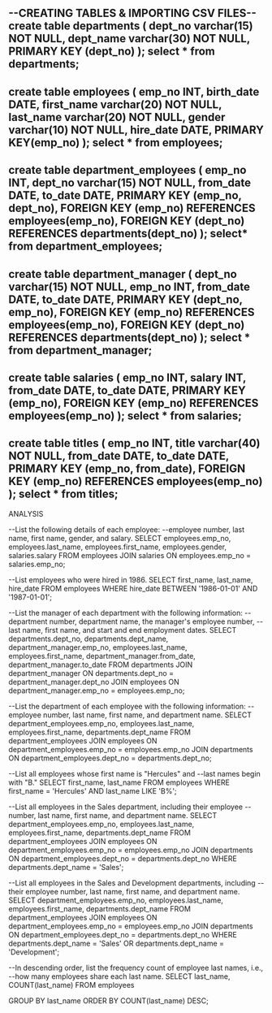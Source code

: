 --CREATING TABLES & IMPORTING CSV FILES--
create table departments (
	dept_no varchar(15) NOT NULL,
	dept_name varchar(30) NOT NULL,
	PRIMARY KEY (dept_no)
	);
select * 
from departments;
-------------------------------------------------------------------------------
create table employees ( 
	emp_no INT, 
	birth_date DATE, 
	first_name varchar(20) NOT NULL,
	last_name varchar(20) NOT NULL,
	gender varchar(10) NOT NULL,
	hire_date DATE,
	PRIMARY KEY(emp_no)
	);
select * 
from employees;
-------------------------------------------------------------------------------
create table department_employees (	
	emp_no INT, 
	dept_no varchar(15) NOT NULL,
	from_date DATE,
	to_date DATE,
	PRIMARY KEY (emp_no, dept_no),
  	FOREIGN KEY (emp_no) REFERENCES employees(emp_no),
  	FOREIGN KEY (dept_no) REFERENCES departments(dept_no)
	);
select*
from department_employees;
-------------------------------------------------------------------------------
create table department_manager ( 
	dept_no varchar(15) NOT NULL,
	emp_no INT, 
	from_date DATE,
	to_date DATE,
	PRIMARY KEY (dept_no, emp_no),
  	FOREIGN KEY (emp_no) REFERENCES employees(emp_no),
  	FOREIGN KEY (dept_no) REFERENCES departments(dept_no)
	);
select * 
from department_manager;
-------------------------------------------------------------------------------
create table salaries ( 
	emp_no INT,
	salary INT, 
	from_date DATE,
	to_date DATE,
	PRIMARY KEY (emp_no),
  	FOREIGN KEY (emp_no) REFERENCES employees(emp_no)
	);
select *
from salaries;
-------------------------------------------------------------------------------
create table titles (
	emp_no INT, 
	title varchar(40) NOT NULL, 
	from_date DATE,
	to_date DATE,
	PRIMARY KEY (emp_no, from_date),
  	FOREIGN KEY (emp_no) REFERENCES employees(emp_no)
	);
select *
from titles;
-------------------------------------------------------------------------------
ANALYSIS

--List the following details of each employee: 
--employee number, last name, first name, gender, and salary.
SELECT employees.emp_no, employees.last_name, employees.first_name, employees.gender, salaries.salary
FROM employees
JOIN salaries
ON employees.emp_no = salaries.emp_no;

--List employees who were hired in 1986.
SELECT first_name, last_name, hire_date 
FROM employees
WHERE hire_date BETWEEN '1986-01-01' AND '1987-01-01';

--List the manager of each department with the following information: 
--department number, department name, the manager's employee number, 
--last name, first name, and start and end employment dates.
SELECT departments.dept_no, departments.dept_name, department_manager.emp_no, employees.last_name, employees.first_name, department_manager.from_date, department_manager.to_date
FROM departments
JOIN department_manager
ON departments.dept_no = department_manager.dept_no
JOIN employees
ON department_manager.emp_no = employees.emp_no;

--List the department of each employee with the following information: 
--employee number, last name, first name, and department name.
SELECT department_employees.emp_no, employees.last_name, employees.first_name, departments.dept_name
FROM department_employees
JOIN employees
ON department_employees.emp_no = employees.emp_no
JOIN departments
ON department_employees.dept_no = departments.dept_no;

--List all employees whose first name is "Hercules" and 
--last names begin with "B."
SELECT first_name, last_name
FROM employees
WHERE first_name = 'Hercules'
AND last_name LIKE 'B%';

--List all employees in the Sales department, including their employee 
--number, last name, first name, and department name.
SELECT department_employees.emp_no, employees.last_name, employees.first_name, departments.dept_name
FROM department_employees
JOIN employees
ON department_employees.emp_no = employees.emp_no
JOIN departments
ON department_employees.dept_no = departments.dept_no
WHERE departments.dept_name = 'Sales';

--List all employees in the Sales and Development departments, including 
--their employee number, last name, first name, and department name.
SELECT department_employees.emp_no, employees.last_name, employees.first_name, departments.dept_name
FROM department_employees
JOIN employees
ON department_employees.emp_no = employees.emp_no
JOIN departments
ON department_employees.dept_no = departments.dept_no
WHERE departments.dept_name = 'Sales' 
OR departments.dept_name = 'Development';

--In descending order, list the frequency count of employee last names, i.e., 
--how many employees share each last name.
SELECT last_name,
COUNT(last_name)
FROM employees

GROUP BY last_name
ORDER BY
COUNT(last_name) DESC;